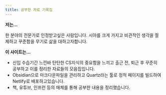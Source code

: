 ```yaml
---
title: 공부한 자료 기록집
---
```

**저는...**

한 분야의 전문가로 인정받고싶은 사람입니다. 시야를 크게 가지고 비관적인 생각을 절제하고 꾸준함을 무기로 삶을 대하고자합니다. 


**이 사이트는...**

- 신입 수습기간 느낀바 탄탄한 CS지식의 중요함을 느끼고 출근 전, 퇴근 후 꾸준히 공부하고 이를 정리한 자료들의 모음집입니다.
- Obsidian으로 마크다운파일을 관리하고 Quartz라는 툴로 정적 페이지를 빌드하여 Netlify로 배포하고있습니다.
- 책, 유튜브, 인프런 등의 매체를 통해 공부한 내용을 정리했습니다.

